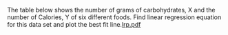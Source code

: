 The table below shows the number of grams of carbohydrates, X and the number of Calories, Y of six different foods. Find linear regression equation for this data set and plot the best fit line.[lrp.pdf](https://github.com/user-attachments/files/18209850/lrp.pdf)
